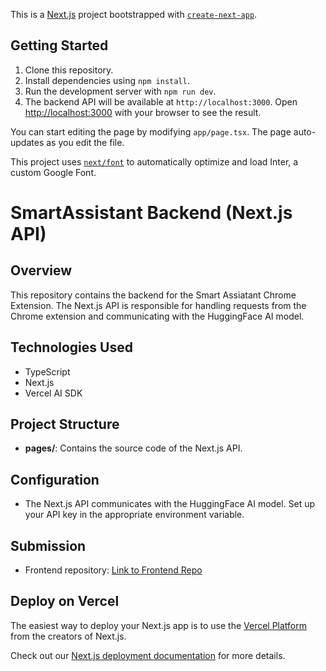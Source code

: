 This is a [Next.js](https://nextjs.org/) project bootstrapped with [`create-next-app`](https://github.com/vercel/next.js/tree/canary/packages/create-next-app).

## Getting Started

1. Clone this repository.
2. Install dependencies using `npm install`.
3. Run the development server with `npm run dev`.
4. The backend API will be available at `http://localhost:3000`.
Open [http://localhost:3000](http://localhost:3000) with your browser to see the result.

You can start editing the page by modifying `app/page.tsx`. The page auto-updates as you edit the file.

This project uses [`next/font`](https://nextjs.org/docs/basic-features/font-optimization) to automatically optimize and load Inter, a custom Google Font.

# SmartAssistant Backend (Next.js API)

## Overview

This repository contains the backend for the Smart Assiatant Chrome Extension. The Next.js API is responsible for handling requests from the Chrome extension and communicating with the HuggingFace AI model.

## Technologies Used

- TypeScript
- Next.js
- Vercel AI SDK

## Project Structure

- **pages/**: Contains the source code of the Next.js API.

## Configuration

- The Next.js API communicates with the HuggingFace AI model. Set up your API key in the appropriate environment variable.

## Submission

- Frontend repository: [Link to Frontend Repo](https://github.com/RoushanSinghh/smart-assistant)
  
## Deploy on Vercel

The easiest way to deploy your Next.js app is to use the [Vercel Platform](https://vercel.com/new?utm_medium=default-template&filter=next.js&utm_source=create-next-app&utm_campaign=create-next-app-readme) from the creators of Next.js.

Check out our [Next.js deployment documentation](https://nextjs.org/docs/deployment) for more details.
